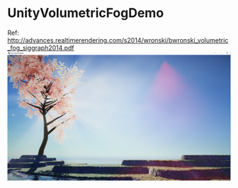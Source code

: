 # UnityVolumetricFogDemo
Ref: http://advances.realtimerendering.com/s2014/wronski/bwronski_volumetric_fog_siggraph2014.pdf
![preview](preview.png)

